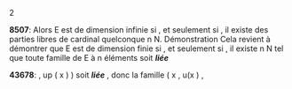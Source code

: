 2

**8507**: Alors E est de dimension infinie si , et seulement si , il existe des parties libres de cardinal quelconque n N. Démonstration Cela revient à démontrer que E est de dimension finie si , et seulement si , il existe n N tel que toute famille de E à n éléments soit ***liée***

**43678**: , up ( x ) ) soit ***liée*** , donc la famille ( x , u(x ) ,
